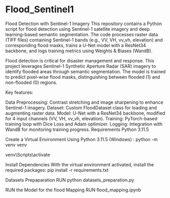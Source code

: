 # Flood_Sentinel1
Flood Detection with Sentinel-1 Imagery
This repository contains a Python script for flood detection using Sentinel-1 satellite imagery and deep learning-based semantic segmentation. The code processes raster data (TIFF files) containing Sentinel-1 bands (e.g., VV, VH, vv_vh, elevation) and corresponding flood masks, trains a U-Net model with a ResNet34 backbone, and logs training metrics using Weights & Biases (WandB).

Flood detection is critical for disaster management and response. This project leverages Sentinel-1 Synthetic Aperture Radar (SAR) imagery to identify flooded areas through semantic segmentation. The model is trained to predict pixel-wise flood masks, distinguishing between flooded (1) and non-flooded (0) regions.

Key features:

Data Preprocessing: Contrast stretching and image sharpening to enhance Sentinel-1 imagery.
Dataset: Custom FloodDataset class for loading and augmenting raster data.
Model: U-Net with a ResNet34 backbone, modified for 4 input channels (VV, VH, vv_vh, elevation).
Training: PyTorch-based training loop with Dice Loss and Adam optimizer.
Logging: Integration with WandB for monitoring training progress.
Requirements
Python 3.11.5

Create a Virtual Environment Using Python 3.11.5 (Windows) :
python -m venv venv

venv\Scripts\activate

Install Dependencies
With the virtual environment activated, install the required packages:
pip install -r requirements.txt

Datasets Prepaparation 
RUN python datasets_preparation.py

RUN the Model for the flood Mapping
RUN flood_mapping.ipynb
